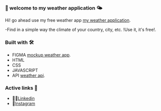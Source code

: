 ### 👋 welcome to my weather application 🌤️

Hi! go ahead use my free weather app [my weather application]().

-Find in a simple way the climate of your country, city, etc.
!Use it, it's free!.

### Built with 🛠️

- FIGMA [mockup weather app](https://www.figma.com/file/xoxpFsUNvSAiKqbaXwSZkO/Weather-app).
- HTML
- CSS
- JAVASCRIPT
- API [weather api](https://openweathermap.org/api).

### Active links 📱

- 👨‍💼[Linkedin](www.linkedin.com/in/amadeo-isella-cacciagiú-27a92721a)
- 👯[Instagram](https://www.instagram.com/coderhouse/?hl=es-la)
